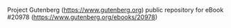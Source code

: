 Project Gutenberg (https://www.gutenberg.org) public repository for eBook #20978 (https://www.gutenberg.org/ebooks/20978)
